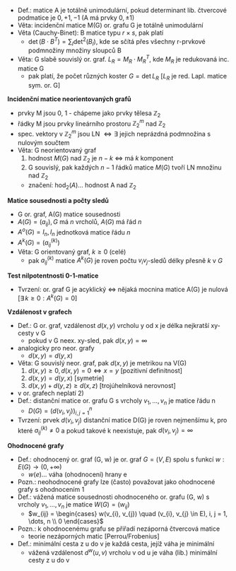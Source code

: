 - Def.: matice A je totálně unimodulární, pokud determinant lib. čtvercové podmatice je $0, +1, -1$ (A má prvky $0, \pm1$)
- Věta: incidenční matice M(G) or. grafu G je totálně unimodulární
- Věta (Cauchy-Binet): B matice typu  $r \times s$, pak platí
	- $\det(B \cdot B^T) = \sum_{I} \det^2(B_{I})$, kde se sčítá přes všechny r-prvkové podmnožiny množiny sloupců B
- Věta: G slabě souvislý or. graf. $L_{R} = M_{R} \cdot M_{R}^T$, kde $M_{R}$ je redukovaná inc. matice G
	- pak platí, že počet různých koster $G = \det L_{R}$ [$L_R$ je red. Lapl. matice sym. or. G]

**Incidenční matice neorientovaných grafů**
- prvky M jsou 0, 1 - chápeme jako prvky tělesa $\mathbb{Z}_{2}$
- řádky M jsou prvky lineárního prostoru $\mathbb{Z}_{2}^m$ nad $\mathbb{Z}_{2}$
- spec. vektory v $\mathbb{Z}_{2}^m$ jsou LN $\iff \exists$ jejich neprázdná podmnožina s nulovým součtem 
- Věta: G neorientovaný graf
	1) hodnost $M(G)$ nad $\mathbb{Z}_{2}$ je $n-k$ $\iff$ má $k$ komponent
	2) G souvislý, pak každých $n-1$ řádků matice $M(G)$ tvoří LN množinu nad $\mathbb{Z}_{2}$
	- značení: $\text{hod}_{2}(A) \dots$ hodnost A nad $\mathbb{Z}_{2}$

**Matice sousednosti a počty sledů**
- G or. graf, A(G) matice sousednosti
- $A(G) = (a_{ij}), G$ má $n$ vrcholů, $A(G)$ má řád $n$
- $A^o(G) = I_{n}, I_{n}$ jednotková matice řádu $n$
- $A^k(G) = (a_{ij}^{(k)})$
- Věta: G orientovaný graf, $k \geq 0$ (celé)
	- pak $a_{ij}^{(k)}$ matice $A^k(G)$ je roven počtu $v_{i}v_{j}$-sledů délky přesně $k$ v $G$

**Test nilpotentnosti 0-1-matice**
- Tvrzení: or. graf G je acyklický $\iff$ nějaká mocnina matice A(G) je nulová [$\exists \, k \geq 0 : A^k(G) = 0$]

**Vzdálenost v grafech**
- Def.: G or. graf, vzdálenost $d(x,y)$ vrcholu y od x je délka nejkratší xy-cesty v G
	- pokud v G neex. xy-sled, pak $d(x,y) = \infty$
- analogicky pro neor. grafy
	- $d(x,y) = d(y,x)$
- Věta: G souvislý neor. graf, pak $d(x,y)$ je metrikou na V(G)
	1) $d(x,y) \geq 0, d(x,y) = 0 \iff x = y$ [pozitivní definitnost]
	2) $d(x,y) = d(y,x)$ [symetrie]
	3) $d(x,y) + d(y,z) \geq d(x,z)$ [trojúhelníková nerovnost]
- v or. grafech neplatí 2)
- Def.: distanční matice or. grafu G s vrcholy $v_{1}, \dots, v_{n}$ je matice řádu n
	- $D(G) = (d(v_{i}, v_{j}))^n_{i,j=1}$
- Tvrzení: prvek $d(v_{i}, v_{j})$ distanční matice D(G) je roven nejmenšímu k, pro které $a_{ij}^{(k)} \neq 0$ a pokud takové k neexistuje, pak $d(v_{i}, v_{j}) = \infty$

**Ohodnocené grafy**
- Def.: ohodnocený or. graf (G, w) je or. graf $G = (V, E)$ spolu s funkcí $w : E(G) \to (0, +\infty)$
	- $w(e) \dots$ váha (ohodnocení) hrany e
- Pozn.: neohodnocené grafy lze (často) považovat jako ohodnocené grafy s ohodnocením 1
- Def.: vážená matice sousednosti ohodnoceného or. grafu (G, w) s vrcholy $v_{1}, \dots, v_{n}$ je matice $W(G) = (w_{ij})$
	- $w_{ij} = \begin{cases} w(v_{i}, v_{j}) \quad (v_{i}, v_{j} \in E), i, j = 1, \dots, n \\ 0 \end{cases}$
- Pozn.: k ohodnocenému grafu se přiřadí nezáporná čtvercová matice
	- teorie nezáporných matic [Perrou/Frobenius]
- Def.: minimální cesta z u do v je každá cesta, jejíž váha je minimální
	- vážená vzdálenost $d^w(u, v)$ vrcholu v od u je váha (lib.) minimální cesty z u do v